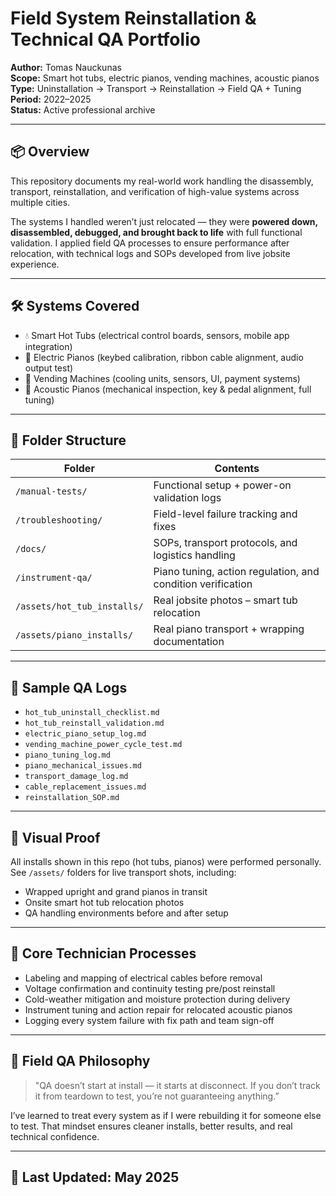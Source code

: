 # Field System Reinstallation & Technical QA Portfolio  
**Author:** Tomas Nauckunas  
**Scope:** Smart hot tubs, electric pianos, vending machines, acoustic pianos  
**Type:** Uninstallation → Transport → Reinstallation → Field QA + Tuning  
**Period:** 2022–2025  
**Status:** Active professional archive

---

## 📦 Overview

This repository documents my real-world work handling the disassembly, transport, reinstallation, and verification of high-value systems across multiple cities.

The systems I handled weren’t just relocated — they were **powered down, disassembled, debugged, and brought back to life** with full functional validation. I applied field QA processes to ensure performance after relocation, with technical logs and SOPs developed from live jobsite experience.

---

## 🛠 Systems Covered

- 💧 Smart Hot Tubs (electrical control boards, sensors, mobile app integration)  
- 🎹 Electric Pianos (keybed calibration, ribbon cable alignment, audio output test)  
- 🥤 Vending Machines (cooling units, sensors, UI, payment systems)  
- 🎼 Acoustic Pianos (mechanical inspection, key & pedal alignment, full tuning)

---

## 📁 Folder Structure

| Folder | Contents |
|--------|----------|
| `/manual-tests/` | Functional setup + power-on validation logs |
| `/troubleshooting/` | Field-level failure tracking and fixes |
| `/docs/` | SOPs, transport protocols, and logistics handling |
| `/instrument-qa/` | Piano tuning, action regulation, and condition verification |
| `/assets/hot_tub_installs/` | Real jobsite photos – smart tub relocation |
| `/assets/piano_installs/` | Real piano transport + wrapping documentation |

---

## 🔧 Sample QA Logs

- `hot_tub_uninstall_checklist.md`  
- `hot_tub_reinstall_validation.md`  
- `electric_piano_setup_log.md`  
- `vending_machine_power_cycle_test.md`  
- `piano_tuning_log.md`  
- `piano_mechanical_issues.md`  
- `transport_damage_log.md`  
- `cable_replacement_issues.md`  
- `reinstallation_SOP.md`

---

## 📸 Visual Proof

All installs shown in this repo (hot tubs, pianos) were performed personally.  
See `/assets/` folders for live transport shots, including:

- Wrapped upright and grand pianos in transit  
- Onsite smart hot tub relocation photos  
- QA handling environments before and after setup

---

## 🔁 Core Technician Processes

- Labeling and mapping of electrical cables before removal  
- Voltage confirmation and continuity testing pre/post reinstall  
- Cold-weather mitigation and moisture protection during delivery  
- Instrument tuning and action repair for relocated acoustic pianos  
- Logging every system failure with fix path and team sign-off

---

## 🧠 Field QA Philosophy

> "QA doesn’t start at install — it starts at disconnect. If you don’t track it from teardown to test, you’re not guaranteeing anything.”

I’ve learned to treat every system as if I were rebuilding it for someone else to test. That mindset ensures cleaner installs, better results, and real technical confidence.

---

## 📅 Last Updated: May 2025
